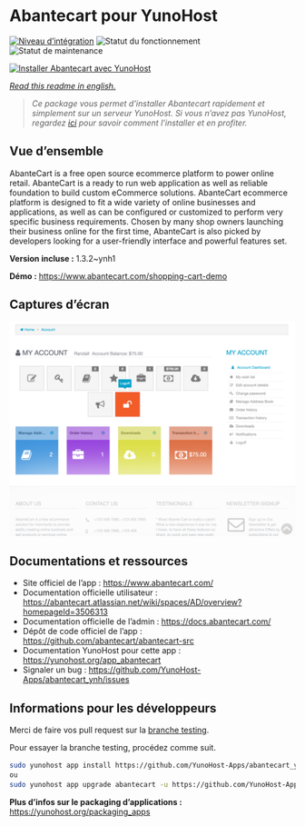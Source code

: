 <!--
N.B.: This README was automatically generated by https://github.com/YunoHost/apps/tree/master/tools/README-generator
It shall NOT be edited by hand.
-->

# Abantecart pour YunoHost

[![Niveau d’intégration](https://dash.yunohost.org/integration/abantecart.svg)](https://dash.yunohost.org/appci/app/abantecart) ![Statut du fonctionnement](https://ci-apps.yunohost.org/ci/badges/abantecart.status.svg) ![Statut de maintenance](https://ci-apps.yunohost.org/ci/badges/abantecart.maintain.svg)

[![Installer Abantecart avec YunoHost](https://install-app.yunohost.org/install-with-yunohost.svg)](https://install-app.yunohost.org/?app=abantecart)

*[Read this readme in english.](./README.md)*

> *Ce package vous permet d’installer Abantecart rapidement et simplement sur un serveur YunoHost.
Si vous n’avez pas YunoHost, regardez [ici](https://yunohost.org/#/install) pour savoir comment l’installer et en profiter.*

## Vue d’ensemble

AbanteCart is a free open source ecommerce platform to power online retail. AbanteCart is a ready to run web application as well as reliable foundation to build custom eCommerce solutions. AbanteCart ecommerce platform is designed to fit a wide variety of online businesses and applications, as well as can be configured or customized to perform very specific business requirements. Chosen by many shop owners launching their business online for the first time, AbanteCart is also picked by developers looking for a user-friendly interface and powerful features set.


**Version incluse :** 1.3.2~ynh1

**Démo :** https://www.abantecart.com/shopping-cart-demo

## Captures d’écran

![Capture d’écran de Abantecart](./doc/screenshots/dashboard.png)

## Documentations et ressources

* Site officiel de l’app : <https://www.abantecart.com/>
* Documentation officielle utilisateur : <https://abantecart.atlassian.net/wiki/spaces/AD/overview?homepageId=3506313>
* Documentation officielle de l’admin : <https://docs.abantecart.com/>
* Dépôt de code officiel de l’app : <https://github.com/abantecart/abantecart-src>
* Documentation YunoHost pour cette app : <https://yunohost.org/app_abantecart>
* Signaler un bug : <https://github.com/YunoHost-Apps/abantecart_ynh/issues>

## Informations pour les développeurs

Merci de faire vos pull request sur la [branche testing](https://github.com/YunoHost-Apps/abantecart_ynh/tree/testing).

Pour essayer la branche testing, procédez comme suit.

``` bash
sudo yunohost app install https://github.com/YunoHost-Apps/abantecart_ynh/tree/testing --debug
ou
sudo yunohost app upgrade abantecart -u https://github.com/YunoHost-Apps/abantecart_ynh/tree/testing --debug
```

**Plus d’infos sur le packaging d’applications :** <https://yunohost.org/packaging_apps>